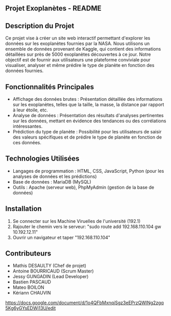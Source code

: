 ## Projet Exoplanètes - README

## Description du Projet

Ce projet vise à créer un site web interactif permettant d'explorer les données sur les exoplanètes fournies par la NASA. Nous utilisons un ensemble de données provenant de Kaggle, qui contient des informations détaillées sur près de 5000 exoplanètes découvertes à ce jour. Notre objectif est de fournir aux utilisateurs une plateforme conviviale pour visualiser, analyser et même prédire le type de planète en fonction des données fournies.

## Fonctionnalités Principales

- Affichage des données brutes : Présentation détaillée des informations sur les exoplanètes, telles que la taille, la masse, la distance par rapport à leur étoile, etc.
- Analyse de données : Présentation des résultats d'analyses pertinentes sur les données, mettant en évidence des tendances ou des corrélations intéressantes.
- Prédiction du type de planète : Possibilité pour les utilisateurs de saisir des valeurs spécifiques et de prédire le type de planète en fonction de ces données.
  
## Technologies Utilisées

- Langages de programmation : HTML, CSS, JavaScript, Python (pour les analyses de données et les prédictions)
- Base de données : MariaDB (MySQL)
- Outils : Apache (serveur web), PhpMyAdmin (gestion de la base de données)

## Installation

1. Se connecter sur les Machine Viruelles de l'université (192.1)
2. Rajouter le chemin vers le serveur: "sudo route add 192.168.110.104 gw 10.192.12.11"
3. Ouvrir un navigateur et taper "192.168.110.104"

## Contributeurs

- Mathis DESAULTY (Chef de projet)
- Antoine BOURRICAUD (Scrum Master)
- Jessy GUNGADIN (Lead Developer)
- Bastien PASCAUD
- Mateo BOILON
- Kériann CHAUVIN

https://docs.google.com/document/d/1o4QFbMxnqjSgz3eEPrzQWlNg2zgq5Kg6yGYsEDWj13U/edit
